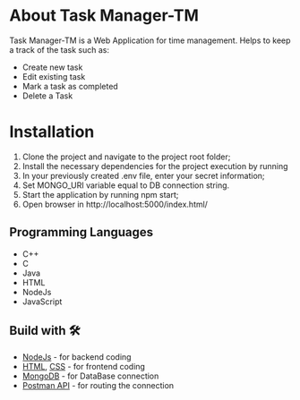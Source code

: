 
# About Task Manager-TM

Task Manager-TM is a Web Application for time management. Helps to keep a track of the task such as:

- Create new task
- Edit existing task
- Mark a task as completed
- Delete a Task

# Installation

 1. Clone the project and navigate to the project root folder;
 2. Install the necessary dependencies for the project execution by running 
 3. In your previously created .env file, enter your secret information;
 4. Set MONGO_URI variable equal to DB connection string.
 5. Start the application by running npm start;
 6. Open browser in http://localhost:5000/index.html/ 

## Programming Languages
- C++
- C
- Java
- HTML
 - NodeJs
 - JavaScript

## Build with 🛠
- [NodeJs](https://nodejs.org/en/) - for backend coding
- [HTML](https://html.com/), [CSS](https://developer.mozilla.org/en-US/docs/Web/CSS) - for frontend coding
- [MongoDB](https://www.mongodb.com/) - for DataBase connection
- [Postman API](https://www.postman.com/) - for routing the connection

